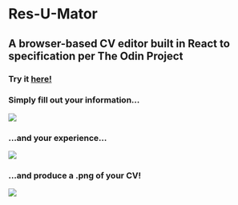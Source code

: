 # Res-U-Mator
## A browser-based CV editor built in React to specification per The Odin Project

### Try it [here!](https://literalsunbear.github.io/resumator/)

### Simply fill out your information...
![](/src/static/images/example-2.png)
### ...and your experience...
![](/src/static/images/example-3.png)
### ...and produce a .png of your CV!
![](/src/static/images/example-img.png)
